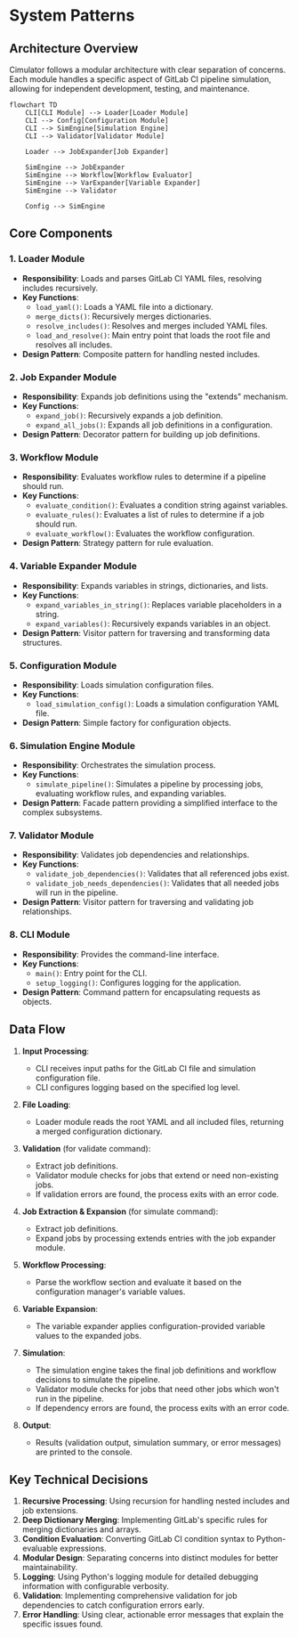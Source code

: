 # System Patterns

## Architecture Overview

Cimulator follows a modular architecture with clear separation of concerns. Each module handles a specific aspect of GitLab CI pipeline simulation, allowing for independent development, testing, and maintenance.

```mermaid
flowchart TD
    CLI[CLI Module] --> Loader[Loader Module]
    CLI --> Config[Configuration Module]
    CLI --> SimEngine[Simulation Engine]
    CLI --> Validator[Validator Module]

    Loader --> JobExpander[Job Expander]

    SimEngine --> JobExpander
    SimEngine --> Workflow[Workflow Evaluator]
    SimEngine --> VarExpander[Variable Expander]
    SimEngine --> Validator

    Config --> SimEngine
```

## Core Components

### 1. Loader Module
- **Responsibility**: Loads and parses GitLab CI YAML files, resolving includes recursively.
- **Key Functions**:
  - `load_yaml()`: Loads a YAML file into a dictionary.
  - `merge_dicts()`: Recursively merges dictionaries.
  - `resolve_includes()`: Resolves and merges included YAML files.
  - `load_and_resolve()`: Main entry point that loads the root file and resolves all includes.
- **Design Pattern**: Composite pattern for handling nested includes.

### 2. Job Expander Module
- **Responsibility**: Expands job definitions using the "extends" mechanism.
- **Key Functions**:
  - `expand_job()`: Recursively expands a job definition.
  - `expand_all_jobs()`: Expands all job definitions in a configuration.
- **Design Pattern**: Decorator pattern for building up job definitions.

### 3. Workflow Module
- **Responsibility**: Evaluates workflow rules to determine if a pipeline should run.
- **Key Functions**:
  - `evaluate_condition()`: Evaluates a condition string against variables.
  - `evaluate_rules()`: Evaluates a list of rules to determine if a job should run.
  - `evaluate_workflow()`: Evaluates the workflow configuration.
- **Design Pattern**: Strategy pattern for rule evaluation.

### 4. Variable Expander Module
- **Responsibility**: Expands variables in strings, dictionaries, and lists.
- **Key Functions**:
  - `expand_variables_in_string()`: Replaces variable placeholders in a string.
  - `expand_variables()`: Recursively expands variables in an object.
- **Design Pattern**: Visitor pattern for traversing and transforming data structures.

### 5. Configuration Module
- **Responsibility**: Loads simulation configuration files.
- **Key Functions**:
  - `load_simulation_config()`: Loads a simulation configuration YAML file.
- **Design Pattern**: Simple factory for configuration objects.

### 6. Simulation Engine Module
- **Responsibility**: Orchestrates the simulation process.
- **Key Functions**:
  - `simulate_pipeline()`: Simulates a pipeline by processing jobs, evaluating workflow rules, and expanding variables.
- **Design Pattern**: Facade pattern providing a simplified interface to the complex subsystems.

### 7. Validator Module
- **Responsibility**: Validates job dependencies and relationships.
- **Key Functions**:
  - `validate_job_dependencies()`: Validates that all referenced jobs exist.
  - `validate_job_needs_dependencies()`: Validates that all needed jobs will run in the pipeline.
- **Design Pattern**: Visitor pattern for traversing and validating job relationships.

### 8. CLI Module
- **Responsibility**: Provides the command-line interface.
- **Key Functions**:
  - `main()`: Entry point for the CLI.
  - `setup_logging()`: Configures logging for the application.
- **Design Pattern**: Command pattern for encapsulating requests as objects.

## Data Flow

1. **Input Processing**:
   - CLI receives input paths for the GitLab CI file and simulation configuration file.
   - CLI configures logging based on the specified log level.

2. **File Loading**:
   - Loader module reads the root YAML and all included files, returning a merged configuration dictionary.

3. **Validation** (for validate command):
   - Extract job definitions.
   - Validator module checks for jobs that extend or need non-existing jobs.
   - If validation errors are found, the process exits with an error code.

4. **Job Extraction & Expansion** (for simulate command):
   - Extract job definitions.
   - Expand jobs by processing extends entries with the job expander module.

5. **Workflow Processing**:
   - Parse the workflow section and evaluate it based on the configuration manager's variable values.

6. **Variable Expansion**:
   - The variable expander applies configuration-provided variable values to the expanded jobs.

7. **Simulation**:
   - The simulation engine takes the final job definitions and workflow decisions to simulate the pipeline.
   - Validator module checks for jobs that need other jobs which won't run in the pipeline.
   - If dependency errors are found, the process exits with an error code.

8. **Output**:
   - Results (validation output, simulation summary, or error messages) are printed to the console.

## Key Technical Decisions

1. **Recursive Processing**: Using recursion for handling nested includes and job extensions.
2. **Deep Dictionary Merging**: Implementing GitLab's specific rules for merging dictionaries and arrays.
3. **Condition Evaluation**: Converting GitLab CI condition syntax to Python-evaluable expressions.
4. **Modular Design**: Separating concerns into distinct modules for better maintainability.
5. **Logging**: Using Python's logging module for detailed debugging information with configurable verbosity.
6. **Validation**: Implementing comprehensive validation for job dependencies to catch configuration errors early.
7. **Error Handling**: Using clear, actionable error messages that explain the specific issues found.
